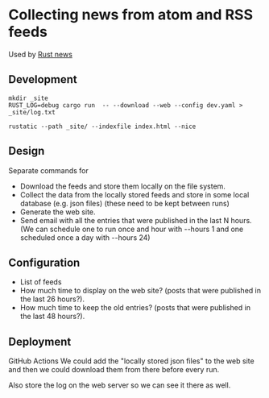 # Collecting news from atom and RSS feeds

Used by [Rust news](https://rust-news.code-maven.com/)

## Development


```
mkdir _site
RUST_LOG=debug cargo run  -- --download --web --config dev.yaml > _site/log.txt
```

```
rustatic --path _site/ --indexfile index.html --nice
```



## Design

Separate commands for

* Download the feeds and store them locally on the file system.
* Collect the data from the locally stored feeds and store in some local database (e.g. json files) (these need to be kept between runs)
* Generate the web site.
* Send email with all the entries that were published in the last N hours. (We can schedule one to run once and hour with --hours 1 and one scheduled once a day with --hours 24)


## Configuration

* List of feeds
* How much time to display on the web site? (posts that were published in the last 26 hours?).
* How much time to keep the old entries? (posts that were published in the last 48 hours?).


## Deployment

GitHub Actions
We could add the "locally stored json files" to the web site and then we could download them from there before every run.

Also store the log on the web server so we can see it there as well.

